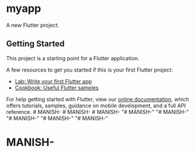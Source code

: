 # myapp

A new Flutter project.

## Getting Started

This project is a starting point for a Flutter application.

A few resources to get you started if this is your first Flutter project:

- [Lab: Write your first Flutter app](https://flutter.dev/docs/get-started/codelab)
- [Cookbook: Useful Flutter samples](https://flutter.dev/docs/cookbook)

For help getting started with Flutter, view our
[online documentation](https://flutter.dev/docs), which offers tutorials,
samples, guidance on mobile development, and a full API reference.
#   M A N I S H -  
 #   M A N I S H -  
 #   M A N I S H -  
 "# MANISH-" 
"# MANISH-" 
"# MANISH-" 
"# MANISH-" 
"# MANISH-" 
# MANISH-
